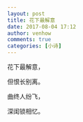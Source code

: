 ```yaml
---
layout: post
title: 花下最解意
date: 2017-08-04 17:12
author: venhow
comments: true
categories: [小诗]
---
```

花下最解意，

但恨长别离。

曲终人纷飞，

深闺锁相忆。
